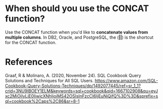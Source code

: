 # When should you use the CONCAT function? 

Use the CONCAT function when you'd like to **concatenate values from multiple columns**. In DB2, Oracle, and PostgreSQL, the (**||**) is the shortcut for the CONCAT function. 

# References 
Graaf, R & Molinaro, A. (2020, November 24). SQL Cookbook Query Solutions and Techniques for All SQL Users. <https://www.amazon.com/SQL-Cookbook-Query-Solutions-Techniques/dp/1492077445/ref=sr_1_1?crid=3NU9IBOEY1ELM&keywords=sql+cookbook&qid=1667102908&qu=eyJxc2MiOiIyLjE0IiwicXNhIjoiMS42OSIsInFzcCI6IjEuNjQifQ%3D%3D&sprefix=sql+cookbook%2Caps%2C86&sr=8-1> 
